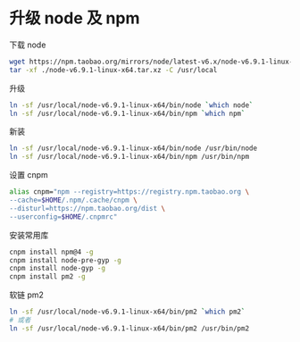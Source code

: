 # 升级 node 及 npm

下载 node

``` bash
wget https://npm.taobao.org/mirrors/node/latest-v6.x/node-v6.9.1-linux-x64.tar.xz
tar -xf ./node-v6.9.1-linux-x64.tar.xz -C /usr/local
```

升级

``` bash
ln -sf /usr/local/node-v6.9.1-linux-x64/bin/node `which node`
ln -sf /usr/local/node-v6.9.1-linux-x64/bin/npm `which npm`
```

新装

``` bash
ln -sf /usr/local/node-v6.9.1-linux-x64/bin/node /usr/bin/node
ln -sf /usr/local/node-v6.9.1-linux-x64/bin/npm /usr/bin/npm
```

设置 cnpm

``` bash
alias cnpm="npm --registry=https://registry.npm.taobao.org \
--cache=$HOME/.npm/.cache/cnpm \
--disturl=https://npm.taobao.org/dist \
--userconfig=$HOME/.cnpmrc"
```

安装常用库

``` bash
cnpm install npm@4 -g
cnpm install node-pre-gyp -g
cnpm install node-gyp -g
cnpm install pm2 -g
```

软链 pm2

``` bash
ln -sf /usr/local/node-v6.9.1-linux-x64/bin/pm2 `which pm2`
# 或者
ln -sf /usr/local/node-v6.9.1-linux-x64/bin/pm2 /usr/bin/pm2
```
